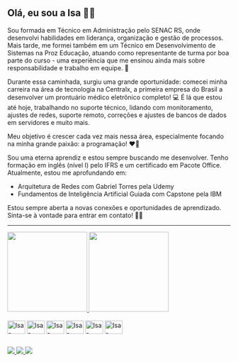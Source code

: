 ## Olá, eu sou a Isa 👋🏻

Sou formada em Técnico em Administração pelo SENAC RS, onde desenvolvi habilidades em liderança, organização e gestão de processos. Mais tarde, me formei também em um Técnico em Desenvolvimento de Sistemas na Proz Educação, atuando como representante de turma por boa parte do curso - uma experiência que me ensinou ainda mais sobre responsabilidade e trabalho em equipe. 🚀

Durante essa caminhada, surgiu uma grande oportunidade: comecei minha carreira na área de tecnologia na Centralx, a primeira empresa do Brasil a desenvolver um prontuário médico eletrônico completo! 💻 É lá que estou até hoje, trabalhando no suporte técnico, lidando com monitoramento, ajustes de redes, suporte remoto, correções e ajustes de bancos de dados em servidores e muito mais.

Meu objetivo é crescer cada vez mais nessa área, especialmente focando na minha grande paixão: a programação! ❤️‍🔥

Sou uma eterna aprendiz e estou sempre buscando me desenvolver. Tenho formação em inglês (nível I) pelo IFRS e um certificado em Pacote Office. Atualmente, estou me aprofundando em:

- Arquitetura de Redes com Gabriel Torres pela Udemy
- Fundamentos de Inteligência Artificial Guiada com Capstone pela IBM

Estou sempre aberta a novas conexões e oportunidades de aprendizado. Sinta-se à vontade para entrar em contato! 🌱✨

---

<div>
  <a href="https://github.com/IsaHottum">
    <img height="180em" src="https://github-readme-stats.vercel.app/api?username=isahottum&count_private=true&show_icons=true&theme=github_dark_dimmed&bg_color=00000000"/>
    <img height="180em" src="https://github-readme-stats.vercel.app/api/top-langs/?username=isahottum&theme=github_dark_dimmed&langs_count=5&bg_color=00000000"/>
  </a>
</div>

<div style="display: inline_block"><br>
  <img align="center" alt="Isa-GITHUB" height="30" width="40" src="https://cdn.jsdelivr.net/gh/devicons/devicon/icons/github/github-original.svg">
  <img align="center" alt="Isa-CSS3" height="30" width="40" src="https://cdn.jsdelivr.net/gh/devicons/devicon/icons/css3/css3-plain-wordmark.svg">
  <img align="center" alt="Isa-HTML5" height="30" width="40" src="https://cdn.jsdelivr.net/gh/devicons/devicon/icons/html5/html5-plain-wordmark.svg">
  <img align="center" alt="Isa-PYTHON" height="30" width="40" src="https://cdn.jsdelivr.net/gh/devicons/devicon/icons/python/python-original.svg">
  <img align="center" alt="Isa-JAVASCRIPT" height="30" width="40" src="https://cdn.jsdelivr.net/gh/devicons/devicon/icons/javascript/javascript-original.svg">
  <img align="center" alt="Isa-MySQL" height="30" width="40" src="https://cdn.jsdelivr.net/gh/devicons/devicon/icons/mysql/mysql-original-wordmark.svg">
</div>

##

<div>
  <a href="https://www.instagram.com/ishottum/" target="_blank">
    <img src="https://img.shields.io/badge/Instagram-E4405F?style=for-the-badge&logo=instagram&logoColor=white" target="_blank">
  </a>
  <a href="https://www.linkedin.com/in/isabela-aparecida-0640ba241/" target="_blank">
    <img src="https://img.shields.io/badge/LinkedIn-0077B5?style=for-the-badge&logo=linkedin&logoColor=white" target="_blank">
  </a>
  <a href="mailto:isabelaaparecida51@gmail.com" target="_blank">
    <img src="https://img.shields.io/badge/Gmail-D14836?style=for-the-badge&logo=gmail&logoColor=white" target="_blank">
  </a>
</div>

